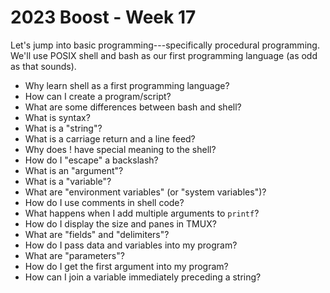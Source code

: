 # 2023 Boost - Week 17

Let's jump into basic programming---specifically procedural programming. We'll use POSIX shell and bash as our first programming language (as odd as that sounds).

* Why learn shell as a first programming language?
* How can I create a program/script?
* What are some differences between bash and shell?
* What is syntax?
* What is a "string"?
* What is a carriage return and a line feed?
* Why does ! have special meaning to the shell?
* How do I "escape" a backslash?
* What is an "argument"?
* What is a "variable"?
* What are "environment variables" (or "system variables")?
* How do I use comments in shell code?
* What happens when I add multiple arguments to `printf`?
* How do I display the size and panes in TMUX?
* What are "fields" and "delimiters"?
* How do I pass data and variables into my program?
* What are "parameters"?
* How do I get the first argument into my program?
* How can I join a variable immediately preceding a string?

